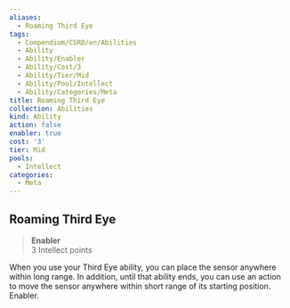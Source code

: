 ```yaml
---
aliases:
  - Roaming Third Eye
tags:
  - Compendium/CSRD/en/Abilities
  - Ability
  - Ability/Enabler
  - Ability/Cost/3
  - Ability/Tier/Mid
  - Ability/Pool/Intellect
  - Ability/Categories/Meta
title: Roaming Third Eye
collection: Abilities
kind: Ability
action: false
enabler: true
cost: '3'
tier: Mid
pools:
  - Intellect
categories:
  - Meta
---
```

## Roaming Third Eye  
>**Enabler**  
>3 Intellect points
  
When you use your Third Eye ability, you can place the sensor anywhere within long range. In addition, until that ability ends, you can use an action to move the sensor anywhere within short range of its starting position. Enabler.